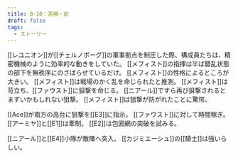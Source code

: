 ```yaml
---
title: 0-10：苦境・前
draft: false
tags:
  - ストーリー
---
```

[[レユニオン]]が[[チェルノボーグ]]の軍事拠点を制圧した際、構成員たちは、精密機械のように効率的な動きをしていた。
[[メフィスト]]の指揮は半ば錯乱状態の部下を無秩序にのさばらせているだけ。
[[メフィスト]]の性格によるところが大きい。
[[メフィスト]]は戦場のかく乱を命じられたと推測。
[[メフィスト]]は苛立ち、[[ファウスト]]に狙撃を命じる。
[[ニアール]]ですら再び狙撃されるとまずいかもしれない狙撃。
[[メフィスト]]は狙撃が防がれたことに驚愕。

[[Ace]]が南方の高台に狙撃を[[E3]]に指示。
[[ファウスト]]に対して時間稼ぎ。
[[アーミヤ]]と[[E1]]は牽制。
[[E2]]は包囲網の突破を試みる。

[[ニアール]]と[[E4]]小隊が敵陣へ突入。
[[カジミエーシュ]]の[[騎士]]は強いらしい。
